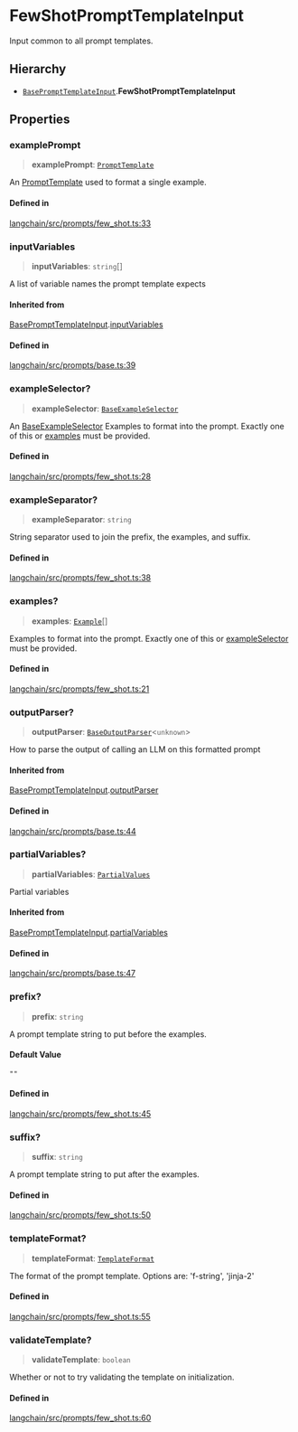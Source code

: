 FewShotPromptTemplateInput
==========================

Input common to all prompt templates.

Hierarchy[​](#hierarchy "Direct link to Hierarchy")
---------------------------------------------------

*   [`BasePromptTemplateInput`](/docs/api/prompts/interfaces/BasePromptTemplateInput).**FewShotPromptTemplateInput**

Properties[​](#properties "Direct link to Properties")
------------------------------------------------------

### examplePrompt[​](#exampleprompt "Direct link to examplePrompt")

> **examplePrompt**: [`PromptTemplate`](/docs/api/prompts/classes/PromptTemplate)

An [PromptTemplate](/docs/api/prompts/classes/PromptTemplate) used to format a single example.

#### Defined in[​](#defined-in "Direct link to Defined in")

[langchain/src/prompts/few\_shot.ts:33](https://github.com/hwchase17/langchainjs/blob/46e1734/langchain/src/prompts/few_shot.ts#L33)

### inputVariables[​](#inputvariables "Direct link to inputVariables")

> **inputVariables**: `string`\[\]

A list of variable names the prompt template expects

#### Inherited from[​](#inherited-from "Direct link to Inherited from")

[BasePromptTemplateInput](/docs/api/prompts/interfaces/BasePromptTemplateInput).[inputVariables](/docs/api/prompts/interfaces/BasePromptTemplateInput#inputvariables)

#### Defined in[​](#defined-in-1 "Direct link to Defined in")

[langchain/src/prompts/base.ts:39](https://github.com/hwchase17/langchainjs/blob/46e1734/langchain/src/prompts/base.ts#L39)

### exampleSelector?[​](#exampleselector "Direct link to exampleSelector?")

> **exampleSelector**: [`BaseExampleSelector`](/docs/api/prompts/classes/BaseExampleSelector)

An [BaseExampleSelector](/docs/api/prompts/classes/BaseExampleSelector) Examples to format into the prompt. Exactly one of this or [examples](/docs/api/prompts/interfaces/FewShotPromptTemplateInput#examples) must be provided.

#### Defined in[​](#defined-in-2 "Direct link to Defined in")

[langchain/src/prompts/few\_shot.ts:28](https://github.com/hwchase17/langchainjs/blob/46e1734/langchain/src/prompts/few_shot.ts#L28)

### exampleSeparator?[​](#exampleseparator "Direct link to exampleSeparator?")

> **exampleSeparator**: `string`

String separator used to join the prefix, the examples, and suffix.

#### Defined in[​](#defined-in-3 "Direct link to Defined in")

[langchain/src/prompts/few\_shot.ts:38](https://github.com/hwchase17/langchainjs/blob/46e1734/langchain/src/prompts/few_shot.ts#L38)

### examples?[​](#examples "Direct link to examples?")

> **examples**: [`Example`](/docs/api/schema/types/Example)\[\]

Examples to format into the prompt. Exactly one of this or [exampleSelector](/docs/api/prompts/interfaces/FewShotPromptTemplateInput#exampleselector) must be provided.

#### Defined in[​](#defined-in-4 "Direct link to Defined in")

[langchain/src/prompts/few\_shot.ts:21](https://github.com/hwchase17/langchainjs/blob/46e1734/langchain/src/prompts/few_shot.ts#L21)

### outputParser?[​](#outputparser "Direct link to outputParser?")

> **outputParser**: [`BaseOutputParser`](/docs/api/schema_output_parser/classes/BaseOutputParser)<`unknown`\>

How to parse the output of calling an LLM on this formatted prompt

#### Inherited from[​](#inherited-from-1 "Direct link to Inherited from")

[BasePromptTemplateInput](/docs/api/prompts/interfaces/BasePromptTemplateInput).[outputParser](/docs/api/prompts/interfaces/BasePromptTemplateInput#outputparser)

#### Defined in[​](#defined-in-5 "Direct link to Defined in")

[langchain/src/prompts/base.ts:44](https://github.com/hwchase17/langchainjs/blob/46e1734/langchain/src/prompts/base.ts#L44)

### partialVariables?[​](#partialvariables "Direct link to partialVariables?")

> **partialVariables**: [`PartialValues`](/docs/api/schema/types/PartialValues)

Partial variables

#### Inherited from[​](#inherited-from-2 "Direct link to Inherited from")

[BasePromptTemplateInput](/docs/api/prompts/interfaces/BasePromptTemplateInput).[partialVariables](/docs/api/prompts/interfaces/BasePromptTemplateInput#partialvariables)

#### Defined in[​](#defined-in-6 "Direct link to Defined in")

[langchain/src/prompts/base.ts:47](https://github.com/hwchase17/langchainjs/blob/46e1734/langchain/src/prompts/base.ts#L47)

### prefix?[​](#prefix "Direct link to prefix?")

> **prefix**: `string`

A prompt template string to put before the examples.

#### Default Value[​](#default-value "Direct link to Default Value")

`""`

#### Defined in[​](#defined-in-7 "Direct link to Defined in")

[langchain/src/prompts/few\_shot.ts:45](https://github.com/hwchase17/langchainjs/blob/46e1734/langchain/src/prompts/few_shot.ts#L45)

### suffix?[​](#suffix "Direct link to suffix?")

> **suffix**: `string`

A prompt template string to put after the examples.

#### Defined in[​](#defined-in-8 "Direct link to Defined in")

[langchain/src/prompts/few\_shot.ts:50](https://github.com/hwchase17/langchainjs/blob/46e1734/langchain/src/prompts/few_shot.ts#L50)

### templateFormat?[​](#templateformat "Direct link to templateFormat?")

> **templateFormat**: [`TemplateFormat`](/docs/api/prompts/types/TemplateFormat)

The format of the prompt template. Options are: 'f-string', 'jinja-2'

#### Defined in[​](#defined-in-9 "Direct link to Defined in")

[langchain/src/prompts/few\_shot.ts:55](https://github.com/hwchase17/langchainjs/blob/46e1734/langchain/src/prompts/few_shot.ts#L55)

### validateTemplate?[​](#validatetemplate "Direct link to validateTemplate?")

> **validateTemplate**: `boolean`

Whether or not to try validating the template on initialization.

#### Defined in[​](#defined-in-10 "Direct link to Defined in")

[langchain/src/prompts/few\_shot.ts:60](https://github.com/hwchase17/langchainjs/blob/46e1734/langchain/src/prompts/few_shot.ts#L60)